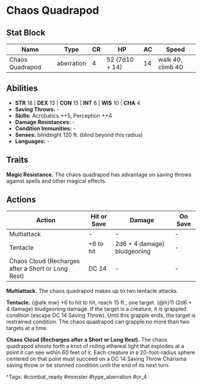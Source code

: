 # Chaos Quadrapod

## Stat Block

| Name | Type | CR | HP | AC | Speed |
|------|------|----|----|----|-------|
| Chaos Quadrapod | aberration | 4 | 52 (7d10 + 14) | 14 | walk 40, climb 40 |

## Abilities

- **STR** 18 | **DEX** 13 | **CON** 15 | **INT** 6 | **WIS** 10 | **CHA** 4
- **Saving Throws:** -  
- **Skills:** Acrobatics ++5, Perception ++4  
- **Damage Resistances:** -  
- **Condition Immunities:** -  
- **Senses:** blindsight 120 ft. (blind beyond this radius)  
- **Languages:** -

## Traits

**Magic Resistance.** The chaos quadrapod has advantage on saving throws against spells and other magical effects.


## Actions

| Action | Hit or Save | Damage | On Save |
|--------|--------------|--------|----------|
| Multiattack | - | - | - |
| Tentacle | +6 to hit | 2d6 + 4 damage) bludgeoning | - |
| Chaos Cloud (Recharges after a Short or Long Rest) | DC 14 | - | - |

**Multiattack.** The chaos quadrapod makes up to two tentacle attacks.

**Tentacle.** {@atk mw} +6 to hit to hit, reach 15 ft., one target. {@h}11 (2d6 + 4 damage) bludgeoning damage. If the target is a creature, it is grappled condition (escape DC 14 Saving Throw). Until this grapple ends, the target is restrained condition. The chaos quadrapod can grapple no more than two targets at a time.

**Chaos Cloud (Recharges after a Short or Long Rest).** The chaos quadrapod shoots forth a knot of roiling ethereal light that explodes at a point it can see within 60 feet of it. Each creature in a 20-foot-radius sphere centered on that point must succeed on a DC 14 Saving Throw Charisma saving throw or be stunned condition until the end of its next turn.


^Tags: #combat_ready #monster #type_aberration #cr_4